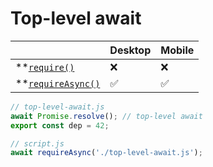 # Top-level await

|                                       | Desktop | Mobile |
| ------------------------------------- | ------- | ------ |
| **[`require()`][require]           | ❌       | ❌      |
| **[`requireAsync()`][requireAsync] | ✅       | ✅      |

```js
// top-level-await.js
await Promise.resolve(); // top-level await
export const dep = 42;

// script.js
await requireAsync('./top-level-await.js');
```

[require]: ./new-functions.md#require
[requireAsync]: ./new-functions.md#requireasync
